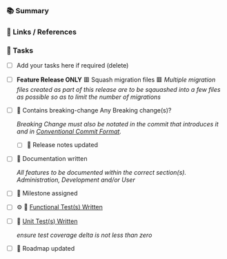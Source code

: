 ### :books: Summary
<!-- your summary here emojis ref: https://github.com/yodamad/gitlab-emoji -->



### :link: Links / References
<!-- 

    using a list as any links to other references or links as required. if relevant, describe the link/reference

    Include any issues or related merge requests. Note: dependent MR's also to be added to "Merge request dependencies"

-->



### :construction_worker: Tasks

 - [ ] Add your tasks here if required (delete)

<!-- dont remove tasks below strike through including the checkbox by enclosing in double tidle '~~' -->

 - [ ] **Feature Release ONLY** :red_square: Squash migration files :red_square: 
    _Multiple migration files created as part of this release are to be sqauashed into a few files as possible so as to limit the number of migrations_ 

- [ ] :firecracker: Contains breaking-change Any Breaking change(s)?

    _Breaking Change must also be notated in the commit that introduces it and in [Conventional Commit Format](https://www.conventionalcommits.org/en/v1.0.0/)._

    - [ ] :notebook: Release notes updated

- [ ] :blue_book: Documentation written

    _All features to be documented within the correct section(s). Administration, Development and/or User_

- [ ] :checkered_flag: Milestone assigned

- [ ] :gear: :test_tube: [Functional Test(s) Written](https://nofusscomputing.com/projects/centurion_erp/development/testing/)

- [ ] :test_tube: [Unit Test(s) Written](https://nofusscomputing.com/projects/centurion_erp/development/testing/)

    _ensure test coverage delta is not less than zero_

- [ ] :page_facing_up: Roadmap updated
